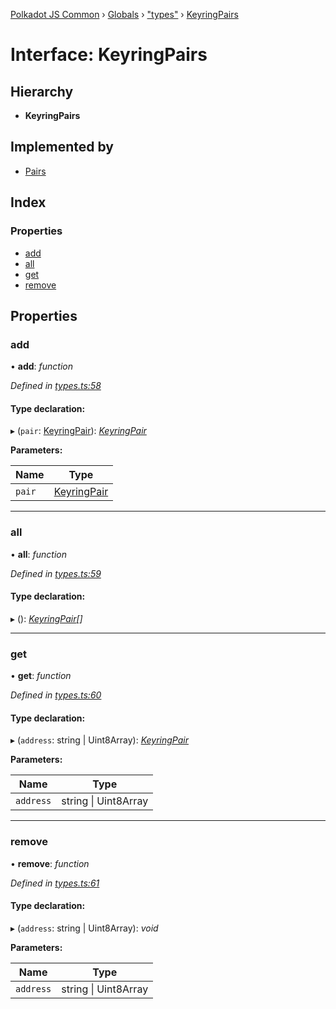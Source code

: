 [Polkadot JS Common](../README.md) › [Globals](../globals.md) › ["types"](../modules/_types_.md) › [KeyringPairs](_types_.keyringpairs.md)

# Interface: KeyringPairs

## Hierarchy

* **KeyringPairs**

## Implemented by

* [Pairs](../classes/_pairs_.pairs.md)

## Index

### Properties

* [add](_types_.keyringpairs.md#add)
* [all](_types_.keyringpairs.md#all)
* [get](_types_.keyringpairs.md#get)
* [remove](_types_.keyringpairs.md#remove)

## Properties

###  add

• **add**: *function*

*Defined in [types.ts:58](https://github.com/polkadot-js/common/blob/4e8cb2af/packages/keyring/src/types.ts#L58)*

#### Type declaration:

▸ (`pair`: [KeyringPair](_types_.keyringpair.md)): *[KeyringPair](_types_.keyringpair.md)*

**Parameters:**

Name | Type |
------ | ------ |
`pair` | [KeyringPair](_types_.keyringpair.md) |

___

###  all

• **all**: *function*

*Defined in [types.ts:59](https://github.com/polkadot-js/common/blob/4e8cb2af/packages/keyring/src/types.ts#L59)*

#### Type declaration:

▸ (): *[KeyringPair](_types_.keyringpair.md)[]*

___

###  get

• **get**: *function*

*Defined in [types.ts:60](https://github.com/polkadot-js/common/blob/4e8cb2af/packages/keyring/src/types.ts#L60)*

#### Type declaration:

▸ (`address`: string | Uint8Array): *[KeyringPair](_types_.keyringpair.md)*

**Parameters:**

Name | Type |
------ | ------ |
`address` | string &#124; Uint8Array |

___

###  remove

• **remove**: *function*

*Defined in [types.ts:61](https://github.com/polkadot-js/common/blob/4e8cb2af/packages/keyring/src/types.ts#L61)*

#### Type declaration:

▸ (`address`: string | Uint8Array): *void*

**Parameters:**

Name | Type |
------ | ------ |
`address` | string &#124; Uint8Array |

